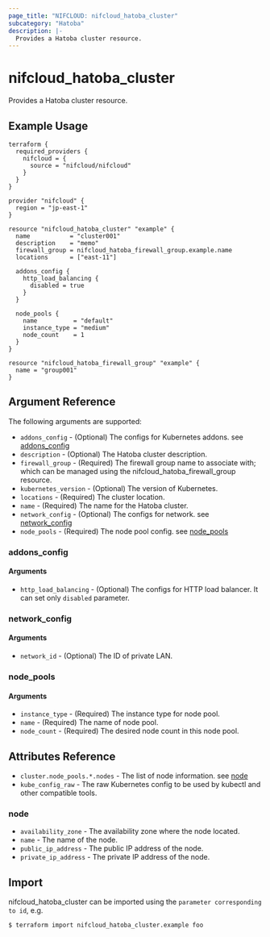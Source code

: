 ```yaml
---
page_title: "NIFCLOUD: nifcloud_hatoba_cluster"
subcategory: "Hatoba"
description: |-
  Provides a Hatoba cluster resource.
---
```


# nifcloud_hatoba_cluster

Provides a Hatoba cluster resource.

## Example Usage

```hcl
terraform {
  required_providers {
    nifcloud = {
      source = "nifcloud/nifcloud"
    }
  }
}

provider "nifcloud" {
  region = "jp-east-1"
}

resource "nifcloud_hatoba_cluster" "example" {
  name           = "cluster001"
  description    = "memo"
  firewall_group = nifcloud_hatoba_firewall_group.example.name
  locations      = ["east-11"]

  addons_config {
    http_load_balancing {
      disabled = true
    }
  }

  node_pools {
    name          = "default"
    instance_type = "medium"
    node_count    = 1
  }
}

resource "nifcloud_hatoba_firewall_group" "example" {
  name = "group001"
}
```

## Argument Reference

The following arguments are supported:

* `addons_config` - (Optional) The configs for Kubernetes addons. see [addons_config](#addons_config)
* `description` - (Optional) The Hatoba cluster description.
* `firewall_group` - (Required) The firewall group name to associate with; which can be managed using the nifcloud_hatoba_firewall_group resource.
* `kubernetes_version` - (Optional) The version of Kubernetes.
* `locations` - (Required) The cluster location.
* `name` - (Required) The name for the Hatoba cluster.
* `network_config` - (Optional) The configs for network. see [network_config](#network_config)
* `node_pools` - (Required) The node pool config. see [node_pools](#node_pools)

### addons_config

#### Arguments

* `http_load_balancing` - (Optional) The configs for HTTP load balancer. It can set only `disabled` parameter.

### network_config

#### Arguments

* `network_id` - (Optional) The ID of private LAN.

### node_pools

#### Arguments

* `instance_type` - (Required) The instance type for node pool.
* `name` - (Required) The name of node pool.
* `node_count` - (Required) The desired node count in this node pool.

## Attributes Reference

* `cluster.node_pools.*.nodes` - The list of node information. see [node](#node)
* `kube_config_raw` - The raw Kubernetes config to be used by kubectl and other compatible tools.

### node

* `availability_zone` - The availability zone where the node located.
* `name` - The name of the node.
* `public_ip_address` - The public IP address of the node.
* `private_ip_address` - The private IP address of the node.

## Import

nifcloud_hatoba_cluster can be imported using the `parameter corresponding to id`, e.g.

```
$ terraform import nifcloud_hatoba_cluster.example foo
```
